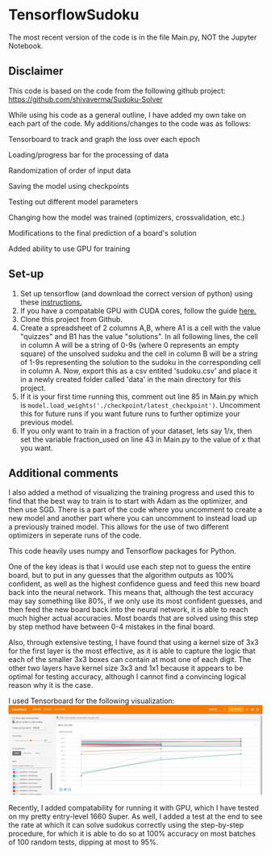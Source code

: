 # TensorflowSudoku
The most recent version of the code is in the file Main.py, NOT the Jupyter Notebook. 

## Disclaimer

This code is based on the code from the following github project:
https://github.com/shivaverma/Sudoku-Solver

While using his code as a general outline, I have added my own take on each part of the code. My additions/changes to the code was as follows:

Tensorboard to track and graph the loss over each epoch

Loading/progress bar for the processing of data

Randomization of order of input data

Saving the model using checkpoints

Testing out different model parameters

Changing how the model was trained (optimizers, crossvalidation, etc.)

Modifications to the final prediction of a board's solution

Added ability to use GPU for training

## Set-up
1. Set up tensorflow (and download the correct version of python) using these [instructions.](https://www.tensorflow.org/install)
2. If you have a compatable GPU with CUDA cores, follow the guide [here.](https://www.tensorflow.org/install/gpu)
3. Clone this project from Github.
4. Create a spreadsheet of 2 columns A,B, where A1 is a cell with the value "quizzes" and B1 has the value "solutions". In all following lines, the cell in column A will be a string of 0-9s (where 0 represents an empty square) of the unsolved sudoku and the cell in column B will be a string of 1-9s representing the solution to the sudoku in the corresponding cell in column A. Now, export this as a csv entited 'sudoku.csv' and place it in a newly created folder called 'data' in the main directory for this project.
5. If it is your first time running this, comment out line 85 in Main.py which is ```model.load_weights('./checkpoint/latest_checkpoint')```. Uncomment this for future runs if you want future runs to further optimize your previous model.
6. If you only want to train in a fraction of your dataset, lets say 1/x, then set the variable fraction_used on line 43 in Main.py to the value of x that you want. 

## Additional comments
I also added a method of visualizing the training progress and used this to find that the best way to train is to start with Adam as the optimizer, and then use SGD. There is a part of the code where you uncomment to create a new model and another part where you can uncomment to instead load up a previously trained model. This allows for the use of two different optimizers in seperate runs of the code.

This code heavily uses numpy and Tensorflow packages for Python.

One of the key ideas is that I would use each step not to guess the entire board, but to put in any guesses that the algorithm outputs as 100% confident, as well as the highest confidence guess and feed this new board back into the neural network. This means that, although the test accuracy may say something like 80%, if we only use its most confident guesses, and then feed the new board back into the neural network, it is able to reach much higher actual accuracies. Most boards that are solved using this step by step method have between 0-4 mistakes in the final board. 

Also, through extensive testing, I have found that using a kernel size of 3x3 for the first layer is the most effective, as it is able to capture the logic that each of the smaller 3x3 boxes can contain at most one of each digit. The other two layers have kernel size 3x3 and 1x1 because it appears to be optimal for testing accuracy, although I cannot find a convincing logical reason why it is the case. 

I used Tensorboard for the following visualization:
![Training Image](/TensorflowSudoku2.jpg)

Recently, I added compatability for running it with GPU, which I have tested on my pretty entry-level 1660 Super. As well, I added a test at the end to see the rate at which it can solve sudokus correctly using the step-by-step procedure, for which it is able to do so at 100% accuracy on most batches of 100 random tests, dipping at most to 95%.
